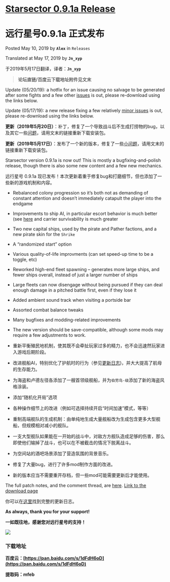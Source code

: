 # [Starsector 0.9.1a Release][blog_link]
# 远行星号0.9.1a 正式发布

Posted May 10, 2019 by **`Alex`** in `Releases`

Translated at May 17, 2019 by **`Jn_xyp`**

于2019年5月17日翻译，译者：**`Jn_xyp`**

> **论坛直链/百度云下载地址附件见文末**

Update (05/20/19): a hotfix for an issue causing no salvage to be generated after some fights and a few other [issues][update_log] is out, please re-download using the links below.

Update (05/17/19): a new release fixing a few relatively [minor issues][update_log] is out, please re-download using the links below.

**更新（2019年5月20日）**：补丁，修复了一个导致战斗后不生成打捞物的bug，以及其它一些[问题][更新日志链接]，请用文末的链接重新下载安装包。

**更新（2019年5月17日）**：发布了一个新的版本，修复了一些[小问题][更新日志链接]，请用文末的链接重新下载安装包。

Starsector version 0.9.1a is now out! This is mostly a bugfixing-and-polish release, though there is also some new content and a few new mechanics.

远行星号 0.9.1a 现已发布！本次更新着重于修复bug和打磨细节，但也添加了一些新的游戏机制和内容。

- Rebalanced colony progression so it’s both not as demanding of constant attention and doesn’t immediately catapult the player into the endgame
- Improvements to ship AI, in particular escort behavior is much better (see [here](https://twitter.com/amosolov/status/1088893437859057665) and carrier survivability is much greater
- Two new capital ships, used by the pirate and Pather factions, and a new pirate skin for the `Shrike`
- A “randomized start” option
- Various quality-of-life improvments (can set speed-up time to be a toggle, etc)
- Reworked high-end fleet spawning – generates more large ships, and fewer ships overall, instead of just a larger number of ships
- Large fleets can now disengage without being pursued if they can deal enough damage in a pitched battle first, even if they lose it
- Added ambient sound track when visiting a portside bar
- Assorted combat balance tweaks
- Many bugfixes and modding-related improvements
- The new version should be save-compatible, although some mods may require a few adjustments to work.

- 重新平衡殖民地机制，使其既不会牵扯玩家过多的精力，也不会迅速然玩家进入游戏后期阶段。
- 改进舰船AI，特别优化了护航时的行为（参见[更新日志][更新日志链接])，并大大提高了航母的生存能力。
- 为海盗和卢德左径各添加了一艘首领级舰船，并为`伯劳鸟-级`添加了新的海盗风格涂装。
- 添加“随机化开局”选项
- 各种操作细节上的改进（例如可选择持续开启“时间加速”模式，等等）
- 重制高端舰队的生成机制：由单纯地生成大量舰船改为生成包含更多大型舰船，但规模相对减小的舰队。
- 一支大型舰队如果能在一开始的战斗中，对敌方方舰队造成足够的伤害，那么即使他们输掉了战斗，也可以在不被截击的情况下脱离战斗。
- 为空间站的酒吧场景添加了营造氛围的背景音乐。
- 修复了大量bug，进行了许多mod制作方面的改进。
- 新的版本应当不需要重开存档，但一些mod可能需要更新后才能使用。

The full patch notes, and the comment thread, are [here][update_log]. 
[Link to the download page][blog_link]

你可以在[这里][更新日志链接]找到完整的更新日志。

**As always, thank you for your support!**

**一如既往地，感谢您对远行星号的支持！**

![][screenshot1255]

### 下载地址

**百度云：[https://pan.baidu.com/s/1dFdH6oD](https://pan.baidu.com/s/1dFdH6oD)**

**提取码：mfeb**

[screenshot1255]: 20190510-screenshot1255.jpg
[blog_link]: http://fractalsoftworks.com/2019/05/10/starsector-0-9-1a-release/
[update_log]: http://fractalsoftworks.com/forum/index.php?topic=15027.0
[更新日志链接]: https://www.fossic.org/thread-229-1-1.html